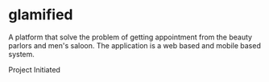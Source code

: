# glamified
A platform that solve the problem of getting appointment from the beauty parlors and men's saloon. The application is a web based and mobile based system. 

Project Initiated
